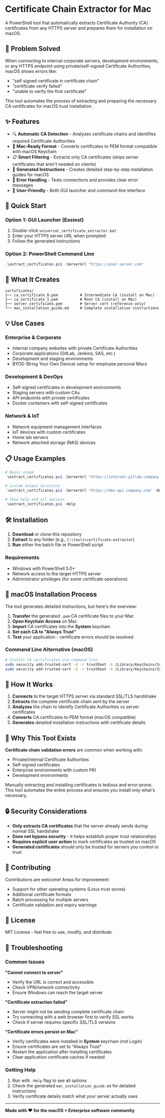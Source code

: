 # Certificate Chain Extractor for Mac

A PowerShell tool that automatically extracts Certificate Authority (CA) certificates from any HTTPS server and prepares them for installation on macOS.

## 🎯 Problem Solved

When connecting to internal corporate servers, development environments, or any HTTPS endpoint using private/self-signed Certificate Authorities, macOS shows errors like:
- "self signed certificate in certificate chain"
- "certificate verify failed" 
- "unable to verify the first certificate"

This tool automates the process of extracting and preparing the necessary CA certificates for macOS trust installation.

## ✨ Features

- 🔍 **Automatic CA Detection** - Analyzes certificate chains and identifies required Certificate Authorities
- 🍎 **Mac-Ready Format** - Converts certificates to PEM format compatible with macOS Keychain
- 📋 **Smart Filtering** - Extracts only CA certificates (skips server certificates that aren't needed on clients)
- 📖 **Generated Instructions** - Creates detailed step-by-step installation guides for macOS
- 🔧 **Error Handling** - Tests connections and provides clear error messages
- 🎨 **User-Friendly** - Both GUI launcher and command-line interface

## 🚀 Quick Start

### Option 1: GUI Launcher (Easiest)
1. Double-click `universal_certificate_extractor.bat`
2. Enter your HTTPS server URL when prompted
3. Follow the generated instructions

### Option 2: PowerShell Command Line
```powershell
.\extract_certificates.ps1 -ServerUrl "https://your-server.com"
```

## 📁 What It Creates

```
certificates/
├── ca_certificate_0.pem          # Intermediate CA (install on Mac)
├── ca_certificate_1.pem          # Root CA (install on Mac)
├── server_certificate.pem        # Server cert (reference only)
└── mac_installation_guide.md     # Complete installation instructions
```

## 💡 Use Cases

### Enterprise & Corporate
- Internal company websites with private Certificate Authorities
- Corporate applications (GitLab, Jenkins, SAS, etc.)
- Development and staging environments
- BYOD (Bring Your Own Device) setup for employee personal Macs

### Development & DevOps
- Self-signed certificates in development environments
- Staging servers with custom CAs
- API endpoints with private certificates
- Docker containers with self-signed certificates

### Network & IoT
- Network equipment management interfaces
- IoT devices with custom certificates
- Home lab servers
- Network attached storage (NAS) devices

## 📋 Usage Examples

```powershell
# Basic usage
.\extract_certificates.ps1 -ServerUrl "https://internal-gitlab.company.com"

# Custom output directory
.\extract_certificates.ps1 -ServerUrl "https://dev-api.company.com" -OutputDir "C:\my_certs"

# Show help and all options
.\extract_certificates.ps1 -Help
```

## 🛠️ Installation

1. **Download** or clone this repository
2. **Extract** to any folder (e.g., `C:\tools\certificate-extractor`)
3. **Run** either the batch file or PowerShell script

### Requirements
- Windows with PowerShell 5.0+
- Network access to the target HTTPS server
- Administrator privileges (for some certificate operations)

## 🍎 macOS Installation Process

The tool generates detailed instructions, but here's the overview:

1. **Transfer** the generated `.pem` CA certificate files to your Mac
2. **Open Keychain Access** on Mac
3. **Import** CA certificates into the **System** keychain
4. **Set each CA to "Always Trust"**
5. **Test** your application - certificate errors should be resolved

### Command Line Alternative (macOS)
```bash
# Install CA certificates via command line
sudo security add-trusted-cert -d -r trustRoot -k /Library/Keychains/System.keychain ca_certificate_0.pem
sudo security add-trusted-cert -d -r trustRoot -k /Library/Keychains/System.keychain ca_certificate_1.pem
```

## 🔧 How It Works

1. **Connects** to the target HTTPS server via standard SSL/TLS handshake
2. **Extracts** the complete certificate chain sent by the server
3. **Analyzes** the chain to identify Certificate Authorities vs server certificates
4. **Converts** CA certificates to PEM format (macOS compatible)
5. **Generates** detailed installation instructions with certificate details

## 🎯 Why This Tool Exists

**Certificate chain validation errors** are common when working with:
- Private/internal Certificate Authorities
- Self-signed certificates
- Enterprise environments with custom PKI
- Development environments

Manually extracting and installing certificates is tedious and error-prone. This tool automates the entire process and ensures you install only what's necessary.

## 🔒 Security Considerations

- **Only extracts CA certificates** that the server already sends during normal SSL handshake
- **Does not bypass security** - it helps establish proper trust relationships
- **Requires explicit user action** to mark certificates as trusted on macOS
- **Generated certificates** should only be trusted for servers you control or trust

## 🤝 Contributing

Contributions are welcome! Areas for improvement:
- Support for other operating systems (Linux trust stores)
- Additional certificate formats
- Batch processing for multiple servers
- Certificate validation and expiry warnings

## 📝 License

MIT License - feel free to use, modify, and distribute.

## 🐛 Troubleshooting

### Common Issues

**"Cannot connect to server"**
- Verify the URL is correct and accessible
- Check VPN/network connectivity
- Ensure Windows can reach the target server

**"Certificate extraction failed"**
- Server might not be sending complete certificate chain
- Try connecting with a web browser first to verify SSL works
- Check if server requires specific SSL/TLS versions

**"Certificate errors persist on Mac"**
- Verify certificates were installed in **System** keychain (not Login)
- Ensure certificates are set to "Always Trust"
- Restart the application after installing certificates
- Clear application certificate caches if needed

### Getting Help

1. Run with `-Help` flag to see all options
2. Check the generated `mac_installation_guide.md` for detailed instructions
3. Verify certificate details match what your server actually uses

---

**Made with ❤️ for the macOS + Enterprise software community**
